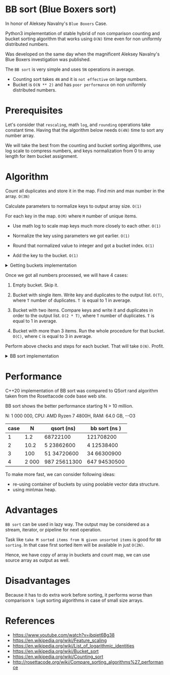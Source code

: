 # BB sort (Blue Boxers sort)

In honor of Aleksey Navalny's ``Blue Boxers`` Case.

Python3 implementation of stable hybrid of non comparison counting and bucket sorting algorithm that works using ``O(N)`` time even for non uniformly distributed numbers.

Was developed on the same day when the magnificent Aleksey Navalny's Blue Boxers investigation was published. 

The ``BB sort`` is very simple and uses ``5N`` operations in average. 

- Counting sort takes ``4N`` and it is ``not effective`` on large numbers.
- Bucket is ``O(N ** 2)`` and has ``poor performance`` on non uniformly distributed numbers.

# Prerequisites

Let's consider that ``rescaling``, math ``log``, and ``rounding`` operations take constant time. Having that the algorithm below needs ``O(4N)`` time to sort any number array. 

We will take the best from the counting and bucket sorting algorithms, use log scale to compress numbers, and keys normalization from 0 to array length for item bucket assignment.

# Algorithm

Count all duplicates and store it in the map. Find min and max number in the array. ``O(3N)``

Calculate parameters to normalize keys to output array size. ``O(1)``

For each key in the map. ``O(M)`` where ``M`` number of unique items.

- Use math log to scale map keys much more closely to each other. ``O(1)``

- Normalize the key using parameters we got earlier. ``O(1)``

- Round that normalized value to integer and got a bucket index. ``O(1)``

- Add the key to the bucket. ``O(1)``

<details>
		<summary> Getting buckets implementation </summary>
  
  ```python

      def Get_buckets(items, count, count_map):

        def Get_log(x):            
            if abs(x) < 2: return x
            return math.log2(x) if x > 0 else -math.log2(abs(x))

        def Get_linear_transform_params(x1, x2, y1, y2):
            dx = x1 - x2
            if dx == 0: return 0, 0
            a = (y1 - y2) / dx
            b = y1 - (a * x1)
            return a, b

        min_element, max_element, size =  min(items), max(items), count

        a, b     = Get_linear_transform_params(Get_log(min_element), Get_log(max_element), 0, size - 1)
        buckets  = [None] * size

        for item in items: count_map[item] += 1 

        for key in count_map.keys(): 
            # ApplyLinearTransform    
            index = int((a *  Get_log(key)) + b) 
            bucket = buckets[index]
            if bucket:  bucket.append(key)
            else:  buckets[index] =  [key]
        return buckets
   ```  
	
</details>

Once we got all numbers processed, we will have 4 cases: 

1. Empty bucket. Skip it.

2. Bucket with single item. Write key and duplicates to the output list. ``O(T)``, where ``T`` number of duplicates. ``T ``is equal to 1 in average.

3. Bucket with two items. Compare keys and write it and duplicates in order to the output list. ``O(2 * T)``, where ``T`` number of duplicates. ``T`` is equal to 1 in average.

4. Bucket with more than 3 items. Run the whole procedure for that bucket. ``O(C)``, where ``C`` is equal to 3 in average. 

Perform above checks and steps for each bucket. That will take ``O(N)``. Profit. 

<details>
		<summary> BB sort implementation </summary>
  
  ```python

      def BB_sort_core(enumerable, count, output): 

        def Fill_stream(val, output, count_map): 
            for j in range(count_map[val]): output.append(val)

        count_map = defaultdict(int)
        buckets   = Get_buckets(enumerable, count, count_map)

        for bucket in buckets:
            if bucket:
                bucket_count = len(bucket)
                if bucket_count   == 1: Fill_stream(bucket[0], output, count_map)        
                elif bucket_count == 2:
                    b1, b2 = bucket[0], bucket[1]
                    if b1 > b2: b1, b2 = b2, b1
                    Fill_stream(b1, output, count_map)
                    Fill_stream(b2, output, count_map)        
                else:  BB_sort_core(bucket, bucket_count, output)
   ```  
	
</details>

# Performance 

C++20 implementation of BB sort was compared to QSort rand algorithm taken from the Rosettacode code base web site.

BB sort shows the better performance starting N > 10 million.

N: 1 000 000, CPU: AMD Ryzen 7 4800H, RAM: 64.0 GB, --O3

| case |    N  |    qsort (ns) |   bb sort (ns )|
|------|-------|---------------|------------------|
|   1  | 1.2   |      68722100 |    121708200     |
|   2  | 10.2  |    5 23862600 |   4 12538400     |
|   3  | 100   |   51 34720600 |  34 66300900     |
|   4  | 2 000 |  987 25611300 | 647 94530500     |

To make more fast, we can consider following ideas:
- re-using container of buckets by using poolable vector data structure.
- using min\max heap. 

# Advantages

``BB sort`` can be used in lazy way. The output may be considered as a stream, iterator, or pipeline for next operation.

Task like ``take M sorted items from N given unsorted items`` is good for ``BB sorting``. In that case first sorted item will be available in just ``O(2N)``.

Hence, we have copy of array in buckets and count map, we can use source array as output as well.

# Disadvantages

Because it has to do extra work before sorting, it performs worse than comparison ``N logN`` sorting algorithms in case of small size arrays.

# References

- https://www.youtube.com/watch?v=ibqiet6Bg38
- https://en.wikipedia.org/wiki/Feature_scaling
- https://en.wikipedia.org/wiki/List_of_logarithmic_identities
- https://en.wikipedia.org/wiki/Bucket_sort
- https://en.wikipedia.org/wiki/Counting_sort
- http://rosettacode.org/wiki/Compare_sorting_algorithms%27_performance
